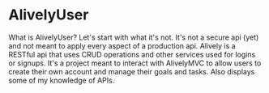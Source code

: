 # AlivelyUser

What is AlivelyUser? Let's start with what it's not. It's not a secure api (yet) and not meant to apply every aspect of a production api. Alively is a RESTful api that uses CRUD operations and other services used for logins or signups. It's a project meant to interact with AlivelyMVC to allow users to create their own account and manage their goals and tasks. Also displays some of my knowledge of APIs. 
